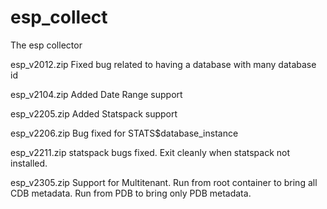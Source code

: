 # esp_collect
The esp collector

esp_v2012.zip
Fixed bug related to having a database with many database id

esp_v2104.zip
Added Date Range support

esp_v2205.zip
Added Statspack support

esp_v2206.zip
Bug fixed for STATS$database_instance

esp_v2211.zip
statspack bugs fixed. Exit cleanly when statspack not installed.

esp_v2305.zip
Support for Multitenant. Run from root container to bring all CDB metadata. Run from PDB to bring only PDB metadata.
